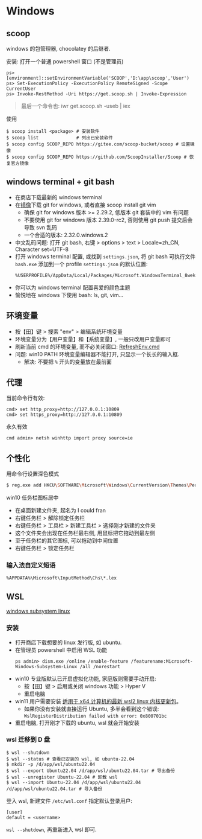 # Windows

## scoop

windows 的包管理器, chocolatey 的后继者.

安装: 打开一个普通 powershell 窗口 (不是管理员)
```
ps> [environment]::setEnvironmentVariable('SCOOP','D:\app\scoop','User')
ps> Set-ExecutionPolicy -ExecutionPolicy RemoteSigned -Scope CurrentUser
ps> Invoke-RestMethod -Uri https://get.scoop.sh | Invoke-Expression
```
> 最后一个命令也: iwr get.scoop.sh -useb | iex

使用

    $ scoop install <package> # 安装软件
    $ scoop list              # 列出已安装软件
    $ scoop config SCOOP_REPO https://gitee.com/scoop-bucket/scoop # 设置镜像
    $ scoop config SCOOP_REPO https://github.com/ScoopInstaller/Scoop # 恢复官方镜像

## windows terminal + git bash

- 在商店下载最新的 windows terminal
- 在[镜像](https://npm.taobao.org/mirrors/git-for-windows/)下载 git for windows, 或者直接 scoop install git vim
  - 确保 git for windows 版本 >= 2.29.2, 低版本 git 套装中的 vim 有问题
  - 不要使用 git for windows 版本 2.39.0-rc2, 否则使用 git push 提交后会导致 svn 乱码
  - 一个合适的版本: 2.32.0.windows.2
- 中文乱码问题: 打开 git bash, 右键 > options > text > Locale=zh\_CN, Character set=UTF-8
- 打开 windows terminal 配置, 或找到 `settings.json`, 将 git bash 可执行文件 `bash.exe` 添加到一个 profile
  `settings.json` 的默认位置:
  ```
  %USERPROFILE%/AppData/Local/Packages/Microsoft.WindowsTerminal_8wekyb3d8bbwe/LocalState/settings.json
  ```
- 你可以为 windows terminal 配置喜爱的颜色主题
- 愉悦地在 windows 下使用 bash: ls, git, vim...

## 环境变量

- 按【田】键 > 搜索 "env" > 编辑系统环境变量
- 环境变量分为【用户变量】和【系统变量】, 一般只改用户变量即可
- 刷新当前 cmd 的环境变量, 而不必关闭窗口: [RefreshEnv.cmd](https://github.com/chocolatey-archive/chocolatey/blob/master/src/redirects/RefreshEnv.cmd)
- 问题: win10 PATH 环境变量编辑器不能打开, 只显示一个长长的输入框.
  - 解决: 不要把 `%` 开头的变量放在最前面

## 代理

当前命令行有效:

    cmd> set http_proxy=http://127.0.0.1:10809
    cmd> set https_proxy=http://127.0.0.1:10809

永久有效

    cmd admin> netsh winhttp import proxy source=ie

## 个性化

用命令行设置深色模式

```sh
$ reg.exe add HKCU\SOFTWARE\Microsoft\Windows\CurrentVersion\Themes\Personalize /v AppsUseLightTheme /t REG_DWORD /d 0 /f
```

win10 任务栏图标居中

- 在桌面新建文件夹, 起名为 I could fran
- 右键任务栏 > 解除锁定任务栏
- 右键任务栏 > 工具栏 > 新建工具栏 > 选择刚才新建的文件夹
- 这个文件夹会出现在任务栏最右侧, 用鼠标把它拖动到最左侧
- 至于任务栏的其它图标, 可以拖动到中间位置
- 右键任务栏 > 锁定任务栏

### 输入法自定义短语

```text
%APPDATA%\Microsoft\InputMethod\Chs\*.lex
```

## WSL

[windows subsystem linux](https://learn.microsoft.com/zh-cn/windows/wsl/install-manual)

### 安装

- 打开商店下载想要的 linux 发行版, 如 ubuntu.
- 在管理员 powershell 中启用 WSL 功能
  ```
  ps admin> dism.exe /online /enable-feature /featurename:Microsoft-Windows-Subsystem-Linux /all /norestart
  ```
- win10 专业版默认已开启虚拟化功能, 家庭版则需要手动开启:
  - 按【田】键 > 启用或关闭 windows 功能 > Hyper V
  - 重启电脑
- win11 用户需要安装 [适用于 x64 计算机的最新 wsl2 linux 内核更新包](https://wslstorestorage.blob.core.windows.net/wslblob/wsl_update_x64.msi)。
  - 如果你没有安装就直接运行 Ubuntu, 多半会看到这个错误: `WslRegisterDistribution failed with error: 0x800701bc`
- 重启电脑, 打开刚才下载的 ubuntu, wsl 就会开始安装

### wsl 迁移到 D 盘

```
$ wsl --shutdown
$ wsl --status # 查看已安装的 wsl, 如 ubuntu-22.04
$ mkdir -p /d/app/wsl/ubuntu22.04
$ wsl --export Ubuntu22.04 /d/app/wsl/ubuntu22.04.tar # 导出备份
$ wsl --unregister Ubuntu-22.04 # 卸载 wsl
$ wsl --import Ubuntu-22.04 /d/app/wsl/ubuntu22.04 /d/app/wsl/ubuntu22.04.tar # 导入备份
```

登入 wsl, 新建文件 `/etc/wsl.conf` 指定默认登录用户:
```
[user]
default = <username>
```

`wsl --shutdown`, 再重新进入 wsl 即可.
